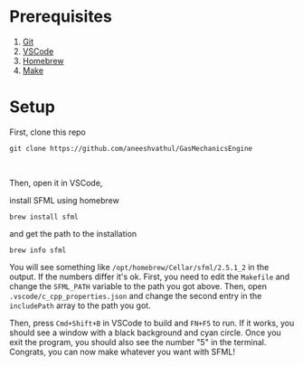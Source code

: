 # Prerequisites

1. [Git](https://git-scm.com/)
2. [VSCode](https://code.visualstudio.com/)
3. [Homebrew](https://brew.sh)
4. [Make](https://www.gnu.org/software/make/#download)

# Setup

First, clone this repo

```
git clone https://github.com/aneeshvathul/GasMechanicsEngine
```
<br />

Then, open it in VSCode,

install SFML using homebrew

```
brew install sfml
```

and get the path to the installation

```
brew info sfml
```

You will see something like `/opt/homebrew/Cellar/sfml/2.5.1_2` in the output. If the numbers differ it's ok.
First, you need to edit the `Makefile` and change the `SFML_PATH` variable to the path you got above. Then, open `.vscode/c_cpp_properties.json` and change the second entry in the `includePath` array to the path you got.

Then, press `Cmd+Shift+B` in VSCode to build and `FN+F5` to run. If it works, you should see a window with a black background and cyan circle. Once you exit the program, you should also see the number "5" in the terminal. Congrats, you can now make whatever you want with SFML!

